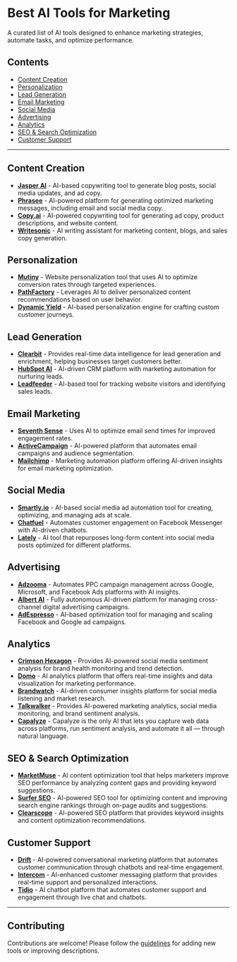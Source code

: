 # ‌Best AI Tools for Marketing 

A curated list of AI tools designed to enhance marketing strategies, automate tasks, and optimize performance.

## Contents
- [Content Creation](#content-creation)
- [Personalization](#personalization)
- [Lead Generation](#lead-generation)
- [Email Marketing](#email-marketing)
- [Social Media](#social-media)
- [Advertising](#advertising)
- [Analytics](#analytics)
- [SEO & Search Optimization](#seo--search-optimization)
- [Customer Support](#customer-support)

---

## Content Creation

- **[Jasper AI](https://www.jasper.ai/)** - AI-based copywriting tool to generate blog posts, social media updates, and ad copy.
- **[Phrasee](https://www.phrasee.co/)** - AI-powered platform for generating optimized marketing messages, including email and social media copy.
- **[Copy.ai](https://www.copy.ai/)** - AI-powered copywriting tool for generating ad copy, product descriptions, and website content.
- **[Writesonic](https://writesonic.com/)** - AI writing assistant for marketing content, blogs, and sales copy generation.

## Personalization

- **[Mutiny](https://www.mutinyhq.com/)** - Website personalization tool that uses AI to optimize conversion rates through targeted experiences.
- **[PathFactory](https://www.pathfactory.com/)** - Leverages AI to deliver personalized content recommendations based on user behavior.
- **[Dynamic Yield](https://www.dynamicyield.com/)** - AI-based personalization engine for crafting custom customer journeys.

## Lead Generation

- **[Clearbit](https://clearbit.com/)** - Provides real-time data intelligence for lead generation and enrichment, helping businesses target customers better.
- **[HubSpot AI](https://www.hubspot.com/)** - AI-driven CRM platform with marketing automation for nurturing leads.
- **[Leadfeeder](https://www.leadfeeder.com/)** - AI-based tool for tracking website visitors and identifying sales leads.

## Email Marketing

- **[Seventh Sense](https://www.theseventhsense.com/)** - Uses AI to optimize email send times for improved engagement rates.
- **[ActiveCampaign](https://www.activecampaign.com/)** - AI-powered platform that automates email campaigns and audience segmentation.
- **[Mailchimp](https://mailchimp.com/)** - Marketing automation platform offering AI-driven insights for email marketing optimization.

## Social Media

- **[Smartly.io](https://www.smartly.io/)** - AI-based social media ad automation tool for creating, optimizing, and managing ads at scale.
- **[Chatfuel](https://www.chatfuel.com/)** - Automates customer engagement on Facebook Messenger with AI-driven chatbots.
- **[Lately](https://www.lately.ai/)** - AI tool that repurposes long-form content into social media posts optimized for different platforms.

## Advertising

- **[Adzooma](https://www.adzooma.com/)** - Automates PPC campaign management across Google, Microsoft, and Facebook Ads platforms with AI insights.
- **[Albert AI](https://albert.ai/)** - Fully autonomous AI-driven platform for managing cross-channel digital advertising campaigns.
- **[AdEspresso](https://adespresso.com/)** - AI-based optimization tool for managing and scaling Facebook and Google ad campaigns.

## Analytics

- **[Crimson Hexagon](https://www.crimsonhexagon.com/)** - Provides AI-powered social media sentiment analysis for brand health monitoring and trend detection.
- **[Domo](https://www.domo.com/)** - AI analytics platform that offers real-time insights and data visualization for marketing performance.
- **[Brandwatch](https://www.brandwatch.com/)** - AI-driven consumer insights platform for social media listening and market research.
- **[Talkwalker](https://www.talkwalker.com/)** - Provides AI-powered marketing analytics, social media monitoring, and brand sentiment analysis.
- **[Capalyze](https://capalyze.ai/)** - Capalyze is the only AI that lets you capture web data across platforms, run sentiment analysis, and automate it all — through natural language.

## SEO & Search Optimization

- **[MarketMuse](https://www.marketmuse.com/)** - AI content optimization tool that helps marketers improve SEO performance by analyzing content gaps and providing keyword suggestions.
- **[Surfer SEO](https://surferseo.com/)** - AI-powered SEO tool for optimizing content and improving search engine rankings through on-page audits and suggestions.
- **[Clearscope](https://www.clearscope.io/)** - AI-powered SEO platform that provides keyword insights and content optimization recommendations.

## Customer Support

- **[Drift](https://www.drift.com/)** - AI-powered conversational marketing platform that automates customer communication through chatbots and real-time engagement.
- **[Intercom](https://www.intercom.com/)** - AI-enhanced customer messaging platform that provides real-time support and personalized interactions.
- **[Tidio](https://www.tidio.com/)** - AI chatbot platform that automates customer support and engagement through live chat and chatbots.

---

## Contributing

Contributions are welcome! Please follow the [guidelines](CONTRIBUTING.md) for adding new tools or improving descriptions.

